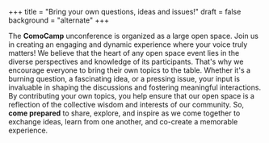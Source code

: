 +++
title = "Bring your own questions, ideas and issues!"
draft = false
background = "alternate"
+++

The **ComoCamp** unconference is organized as a large open space. Join us in creating an engaging and dynamic experience where your voice truly matters! We believe that the heart of any open space event lies in the diverse perspectives and knowledge of its participants. That's why we encourage everyone to bring their own topics to the table. Whether it's a burning question, a fascinating idea, or a pressing issue, your input is invaluable in shaping the discussions and fostering meaningful interactions. By contributing your own topics, you help ensure that our open space is a reflection of the collective wisdom and interests of our community. So, **come prepared** to share, explore, and inspire as we come together to exchange ideas, learn from one another, and co-create a memorable experience.
